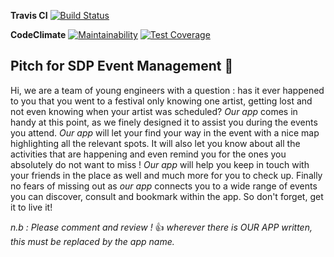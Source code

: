 **Travis CI**
[![Build Status](https://travis-ci.org/Susanfe/sdp-event-management.svg?branch=master)](https://travis-ci.org/Susanfe/sdp-event-management)


**CodeClimate**
[![Maintainability](https://api.codeclimate.com/v1/badges/5bfca0ae643017ba74c0/maintainability)](https://codeclimate.com/github/Susanfe/sdp-event-management/maintainability)
[![Test Coverage](https://api.codeclimate.com/v1/badges/5bfca0ae643017ba74c0/test_coverage)](https://codeclimate.com/github/Susanfe/sdp-event-management/test_coverage)

## Pitch for SDP Event Management :tada:

Hi, we are a team of young engineers with a question : has it ever happened to you that you went to a festival only knowing one artist, getting lost and not even knowing when your artist was scheduled? 
*Our app* comes in handy at this point, as we finely designed it to assist you during the events you attend. *Our app* will let your find your way in the event with a nice map highlighting all the relevant spots. It will also let you know about all the activities that are happening and even remind you for the ones you absolutely do not want to miss ! *Our app* will help you keep in touch with your friends in the place as well and much more for you to check up.
Finally no fears of missing out as *our app* connects you to a wide range of events you can discover, consult and bookmark within the app. 
So don't forget, get it to live it!

*n.b : Please comment and review !* :+1: *wherever there is OUR APP written, this must be replaced by the app name.*
